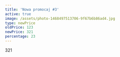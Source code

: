 ```yaml
---
title: 'Nowa promocaj #3'
active: true
image: /assets/photo-1468497513706-9f67b6b86ad4.jpg
type: newPrice
oldPrice: 123
newPrice: 321
percentage: 23
---
```

321
